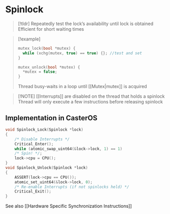 # Spinlock
> [!tldr] Repeatedly test the lock’s availability until lock is obtained
> Efficient for short waiting times

> [!example] 
> ```c
> mutex_lock(bool *mutex) {
> 	while (xchg(mutex, true) == true) {}; //test and set
> }
> ```
> 
> ```c
> mutex_unlock(bool *mutex) {
> 	*mutex = false;
> }
> ```
> Thread busy-waits in a loop until [[Mutex|mutex]] is acquired


> [!NOTE] [[Interrupts]] are disabled on the thread that holds a spinlock
> Thread will only execute a few instructions before releasing spinlock

## Implementation in CasterOS
```c
void Spinlock_Lock(Spinlock *lock)
{
	/* Disable Interrupts */
	Critical_Enter();
	while (atomic_swap_uint64(&lock->lock, 1) == 1)
	/* Spin! */;
	lock->cpu = CPU();
}
void Spinlock_Unlock(Spinlock *lock)
{
	ASSERT(lock->cpu == CPU());
	atomic_set_uint64(&lock->lock, 0);
	/* Re-enable Interrupts (if not spinlocks held) */
	Critical_Exit();
}
```


See also [[Hardware Specific Synchronization Instructions]]

